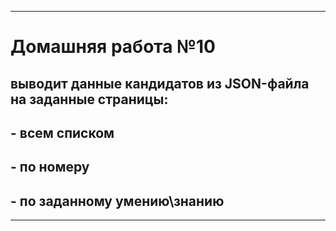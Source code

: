 
***

# Домашняя работа №10

## выводит данные кандидатов из JSON-файла на заданные страницы:  
##                     - всем списком 
##                     - по номеру
##                     - по заданному умению\знанию

***
